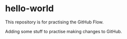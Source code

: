# hello-world
This repository is for practising the GitHub Flow.

Adding some stuff to practise making changes to GitHub.
